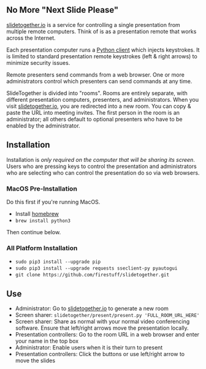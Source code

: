 ## No More "Next Slide Please"

[slidetogether.io](https://slidetogether.io/) is a service for controlling a single presentation from multiple remote computers. Think of is as a presentation remote that works across the Internet.

Each presentation computer runs a [Python client](present/present.py) which injects keystrokes. It is limited to standard presentation remote keystrokes (left & right arrows) to minimize security issues.

Remote presenters send commands from a web browser. One or more administrators control which presenters can send commands at any time.

SlideTogether is divided into "rooms". Rooms are entirely separate, with different presentation computers, presenters, and administrators. When you visit [slidetogether.io](https://slidetogether.io/), you are redirected into a new room. You can copy & paste the URL into meeting invites. The first person in the room is an administrator; all others default to optional presenters who have to be enabled by the administrator.

## Installation

Installation is *only required on the computer that will be sharing its screen*. Users who are pressing keys to control the presentation and administrators who are selecting who can control the presentation do so via web browsers.

### MacOS Pre-Installation

Do this first if you're running MacOS.

* Install [homebrew](https://brew.sh/)
* ```brew install python3```

Then continue below.

### All Platform Installation

* ```sudo pip3 install --upgrade pip```
* ```sudo pip3 install --upgrade requests sseclient-py pyautogui```
* ```git clone https://github.com/firestuff/slidetogether.git```

## Use

* Administrator: Go to [slidetogether.io](https://slidetogether.io/) to generate a new room
* Screen sharer: ```slidetogether/present/present.py 'FULL_ROOM_URL_HERE'```
* Screen sharer: Share as normal with your normal video conferencing software. Ensure that left/right arrows move the presentation locally.
* Presentation controllers: Go to the room URL in a web browser and enter your name in the top box
* Administrator: Enable users when it is their turn to present
* Presentation controllers: Click the buttons or use left/right arrow to move the slides
